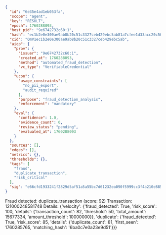 ```json
{
  "id": "6e35e4ad1eb053fa",
  "scope": "agent",
  "key": "RESULT",
  "epoch": 1760288093,
  "host_pid": "9e6742732c60:1",
  "hash": "ec1b2e0e300ae9ab8b20c51c3327ceb429ebc5ab81a7cfee1d33acc20c507bd9",
  "cid": "QmV1ec1b2e0e300ae9ab8b20c51c3327ceb429ebc5ab",
  "aicp": {
    "prov": {
      "issuer": "9e6742732c60:1",
      "created_at": 1760288093,
      "method": "automated_fraud_detection",
      "vc_type": "VerifiableCredential"
    },
    "ucon": {
      "usage_constraints": [
        "no_pii_export",
        "audit_required"
      ],
      "purpose": "fraud_detection_analysis",
      "enforcement": "mandatory"
    },
    "eval": {
      "confidence": 1.0,
      "evidence_count": 0,
      "review_status": "pending",
      "evaluated_at": 1760288093
    }
  },
  "sources": [],
  "edges": [],
  "metrics": {},
  "thresholds": {},
  "tags": [
    "fraud",
    "duplicate_transaction",
    "risk_critical"
  ],
  "sig": "e66cfd1933241f2829d5af51a5a55bc7d61232ea090f5999cc3f4a210e8859a2"
}
```

Fraud detected: duplicate_transaction (score: 92)
Transaction: 121000248581748
Details: {'velocity': {'fraud_detected': True, 'risk_score': 100, 'details': {'transaction_count': 82, 'threshold': 50, 'total_amount': 15677334, 'amount_threshold': 10000000}}, 'duplicate': {'fraud_detected': True, 'risk_score': 85, 'details': {'duplicate_count': 81, 'first_seen': 1760285765, 'matching_hash': '6ba0c7e0a23e9d51'}}}
